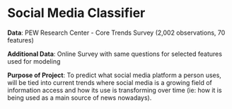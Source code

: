 # Social Media Classifier

**Data**: PEW Research Center - Core Trends Survey (2,002 observations, 70 features)

**Additional Data**: Online Survey with same questions for selected features used for modeling

**Purpose of Project**: To predict what social media platform a person uses, will be tied into current trends where social media is a growing field of information access and how its use is transforming over time (ie: how it is being used as a main source of news nowadays).
